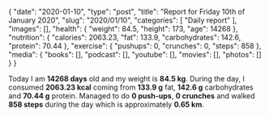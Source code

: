 {
    "date": "2020-01-10",
    "type": "post",
    "title": "Report for Friday 10th of January 2020",
    "slug": "2020\/01\/10",
    "categories": [
        "Daily report"
    ],
    "images": [],
    "health": {
        "weight": 84.5,
        "height": 173,
        "age": 14268
    },
    "nutrition": {
        "calories": 2063.23,
        "fat": 133.9,
        "carbohydrates": 142.6,
        "protein": 70.44
    },
    "exercise": {
        "pushups": 0,
        "crunches": 0,
        "steps": 858
    },
    "media": {
        "books": [],
        "podcast": [],
        "youtube": [],
        "movies": [],
        "photos": []
    }
}

Today I am <strong>14268 days</strong> old and my weight is <strong>84.5 kg</strong>. During the day, I consumed <strong>2063.23 kcal</strong> coming from <strong>133.9 g</strong> fat, <strong>142.6 g</strong> carbohydrates and <strong>70.44 g</strong> protein. Managed to do <strong>0 push-ups</strong>, <strong>0 crunches</strong> and walked <strong>858 steps</strong> during the day which is approximately <strong>0.65 km</strong>.